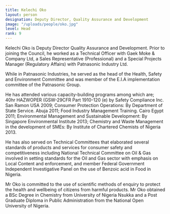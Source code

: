 ```yaml
---
title: Kelechi Oko
layout: person
designation: Deputy Director, Quality Assurance and Development
image: "/uploads/people/oko.jpg"
level: Head
rank: 9
---
```


Kelechi Oko is Deputy Director Quality Assurance and Development. Prior to joining the Council, he worked as a Technical Officer with Gaek Moke &amp; Company Ltd, a Sales Representative (Professional) and a Special Projects Manager (Regulatory Affairs) with Patnasonic Industry Ltd.

While in Patnasonic Industries, he served as the head of the Health, Safety and Environment Committee and was member of the E.I.A implementation committee of the Patnasonic Group.

He has attended various capacity-building programs among which are; 40hr HAZWOPER (GSW-29CFR Part 1910-120 (e) by Safety Compliance Inc. San Ramon USA 2009; Consumer Protection Operations: By Department of State Service. Abuja 2011; Food Industry Management Training. Cairo Egypt 2011; Environmental Management and Sustainable Development: By Singapore Environmental Institute 2013; Chemistry and Waste Management in the development of SMEs: By Institute of Chartered Chemists of Nigeria 2013.

He has also served on Technical Committees that elaborated several standards of products and services for consumer safety and competitiveness including National Technical Committee on Oil &amp; Gas involved in setting standards for the Oil and Gas sector with emphasis on Local Content and enforcement, and member Federal Government Independent Investigative Panel on the use of Benzoic acid in Food in Nigeria.

Mr Oko is committed to the use of scientific methods of enquiry to protect the health and wellbeing of citizens from harmful products. Mr Oko obtained a BSc Degree in Chemistry from University of Nigeria Nsukka and a Post Graduate Diploma in Public Administration from the National Open University of Nigeria.